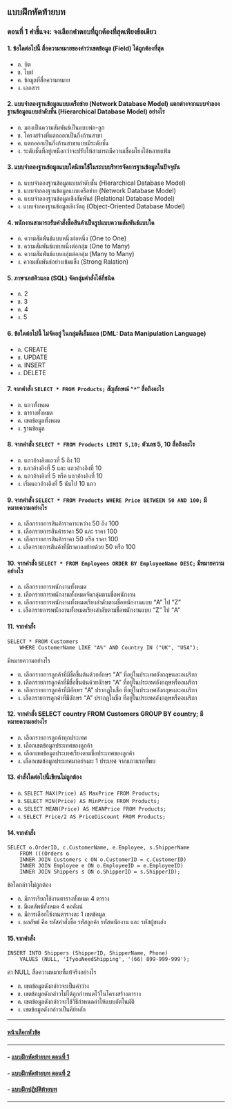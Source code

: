 ## แบบฝึกหัดท้ายบท
### ตอนที่ 1 คำชี้แจง: จงเลือกคำตอบที่ถูกต้องที่สุดเพียงข้อเดียว

#### 1. ข้อใดต่อไปนี้ สื่อความหมายของคำว่าเขตข้อมูล (Field) ได้ถูกต้องที่สุด
* ก. บิต					
* ข. ไบท์
* ค. ข้อมูลที่สื่อความหมาย		
* ง. เอกสาร
#### 2.	แบบจำลองฐานข้อมูลแบบเครือข่าย (Network Database Model) แตกต่างจากแบบจำลองฐานข้อมูลแบบลำดับชั้น (Hierarchical Database Model) อย่างไร
* ก. มองเป็นความสัมพันธ์เป็นแบบพ่อ-ลูก
* ข. โครงสร้างที่แตกออกเป็นกิ่งก้านสาขา
* ค. แตกออกเป็นกิ่งก้านสาขาแบบมีระดับชั้น				
* ง. ระดับชั้นที่อยู่เหนือกว่าจะปรับให้สามารถมีความเชื่อมโยงได้หลายแฟ้ม
#### 3.	แบบจำลองฐานข้อมูลแบบใดนิยมใช้ในระบบบริหารจัดการฐานข้อมูลในปัจจุบัน
* ก. แบบจำลองฐานข้อมูลแบบลำดับชั้น (Hierarchical Database Model)
* ข. แบบจำลองฐานข้อมูลแบบเครือข่าย (Network Database Model)
* ค. แบบจำลองฐานข้อมูลเชิงสัมพันธ์ (Relational Database Model)		
* ง. แบบจำลองฐานข้อมูลเชิงวัตถุ (Object-Oriented Database Model)
#### 4.	พนักงานสามารถรับคำสั่งซื้อสินค้าเป็นรูปแบบความสัมพันธ์แบบใด
* ก. ความสัมพันธ์แบบหนึ่งต่อหนึ่ง (One to One)
* ข. ความสัมพันธ์แบบหนึ่งต่อกลุ่ม (One to Many)
* ค. ความสัมพันธ์แบบกลุ่มต่อกลุ่ม (Many to Many)		
* ง. ความสัมพันธ์อย่างเข้มแข็ง (Strong Ralation)
#### 5.	ภาษาเอสคิวแอล (SQL) จัดกลุ่มคำสั่งได้กี่ชนิด
* ก.  2					
* ข.  3
* ค.  4					
* ง.  5
#### 6.	ข้อใดต่อไปนี้ ไม่จัดอยู่ ในกลุ่มดีเอ็มแอล (DML: Data Manipulation Language)
* ก. CREATE				
* ข. UPDATE
* ค. INSERT			
* ง. DELETE
#### 7.	จากคำสั่ง ```SELECT * FROM Products;``` สัญลักษณ์ ```“*”``` สื่อถึงอะไร
* ก. แถวทั้งหมด				
* ข. ตารางทั้งหมด
* ค. เขตข้อมูลทั้งหมด			
* ง. ฐานข้อมูล
#### 8.	จากคำสั่ง ```SELECT * FROM Products LIMIT 5,10;``` ตัวเลข 5, 10 สื่อถึงอะไร
* ก. แถวอ้างอิงแถวที่ 5 ถึง 10		
* ข. แถวอ้างอิงที่ 5 และ แถวอ้างอิงที่ 10
* ค. แถวอ้างอิงที่ 5 หรือ แถวอ้างอิงที่ 10	
* ง. เริ่มแถวอ้างอิงที่ 5 นับไป 10 แถว
#### 9.	จากคำสั่ง ```SELECT * FROM Products WHERE Price BETWEEN 50 AND 100;``` มีหมายความอย่างไร
* ก. เลือกรายการสินค้าราคาระหว่าง 50 ถึง 100
* ข. เลือกรายการสินค้าราคา 50 และ ราคา 100
* ค. เลือกรายการสินค้าราคา 50 หรือ ราคา 100
* ง. เลือกรายการสินค้าที่มีราคาลงท้ายด้วย 50 หรือ 100
#### 10. จากคำสั่ง ```SELECT * FROM Employees ORDER BY EmployeeName DESC;``` มีหมายความอย่างไร
* ก.  เลือกรายการพนักงานทั้งหมด
* ข.  เลือกรายการพนักงานทั้งหมดจัดกลุ่มตามชื่อพนักงาน
* ค.  เลือกรายการพนักงานทั้งหมดเรียงลำดับตามชื่อพนักงานแบบ “A” ไป “Z”
* ง.  เลือกรายการพนักงานทั้งหมดเรียงลำดับตามชื่อพนักงานแบบ “Z” ไป “A”
#### 11. จากคำสั่ง 
```
SELECT * FROM Customers 
	WHERE CustomerName LIKE "A%" AND Country IN ("UK", "USA");
```
มีหมายความอย่างไร
* ก. เลือกรายการลูกค้าที่มีชื่อขึ้นต้นด้วยอักษร “A” ที่อยู่ในประเทศอังกฤษและอเมริกา
* ข. เลือกรายการลูกค้าที่มีชื่อขึ้นต้นด้วยอักษร “A” ที่อยู่ในประเทศอังกฤษหรืออเมริกา
* ค. เลือกรายการลูกค้าที่มีอักษร “A” ปรากฏในชื่อ ที่อยู่ในประเทศอังกฤษและอเมริกา
* ง. เลือกรายการลูกค้าที่มีอักษร “A” ปรากฏในชื่อ ที่อยู่ในประเทศอังกฤษหรืออเมริกา
#### 12. จากคำสั่ง SELECT country FROM Customers GROUP BY country; มีหมายความอย่างไร
* ก. เลือกรายการลูกค้าทุกประเทศ
* ข. เลือกเขตข้อมูลประเทศของลูกค้า
* ค. เลือกเขตข้อมูลประเทศเรียงตามชื่อประเทศของลูกค้า
* ง. เลือกเขตข้อมูลประเทศมาอย่างละ 1 ประเทศ จากแถวแรกที่พบ
#### 13. คำสั่งใดต่อไปนี้เขียนไม่ถูกต้อง
* ก. ```SELECT MAX(Price) AS MaxPrice FROM Products;```
* ข. ```SELECT MIN(Price) AS MinPrice FROM Products;```
* ค. ```SELECT MEAN(Price) AS MEANPrice FROM Products;```
* ง. ```SELECT Price/2 AS PriceDiscount FROM Products;```
#### 14.จากคำสั่ง 
```
SELECT o.OrderID, c.CustomerName, e.Employee, s.ShipperName
	FROM (((Orders o
	INNER JOIN Customers c ON o.CustomerID = c.CustomerID)
	INNER JOIN Employee e ON o.EmployeeID = e.EmployeeID)
	INNER JOIN Shippers s ON o.ShipperID = s.ShipperID);
```
ข้อใดกล่าวไม่ถูกต้อง
* ก. มีการเรียกใช้งานตารางทั้งหมด 4 ตาราง
* ข. มีผลลัพธ์ทั้งหมด 4 คอลัมน์
* ค. มีการเลือกใช้งานตารางละ 1 เขตข้อมูล
* ง. ผลลัพธ์ คือ รหัสคำสั่งซื้อ รหัสลูกค้า รหัสพนักงาน และ รหัสผู้ขนส่ง 
#### 15.จากคำสั่ง 
```
INSERT INTO Shippers (ShipperID, ShipperName, Phone)
	VALUES (NULL, 'IfyouNeedShipping', '(66) 899-999-999');
```
ค่า NULL สื่อความหมายที่แท้จริงอย่างไร
* ก. เขตข้อมูลดังกล่าวจะเป็นค่าว่าง
* ข. เขตข้อมูลดังกล่าวไม่ได้ถูกกำหนดไว้ในโครงสร้างตาราง
* ค. เขตข้อมูลดังกล่าวจะใช้วิธีกำหนดค่าให้แบบอัตโนมัติ
* ง. เขตข้อมูลดังกล่าวเป็นคีย์หลัก

---
#### [หน้าเลือกหัวข้อ](README.md)
---
#### - [แบบฝึกหัดท้ายบท ตอนที่ 1](0430.md)
#### - [แบบฝึกหัดท้ายบท ตอนที่ 2](0450.md)
#### - [แบบฝึกปฏิบัติท้ายบท](0470.md)
---